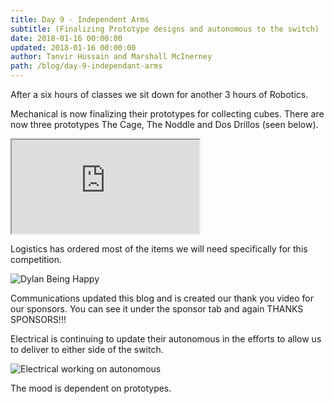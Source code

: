 ```yaml
---
title: Day 9 - Independent Arms
subtitle: (Finalizing Prototype designs and autonomous to the switch)
date: 2018-01-16 00:00:00
updated: 2018-01-16 00:00:00
author: Tanvir Hussain and Marshall McInerney
path: /blog/day-9-independant-arms
---
```


After a six hours of classes we sit down for another 3 hours of Robotics.

Mechanical is now finalizing their prototypes for collecting cubes. There are now three prototypes The Cage, The Noddle and Dos Drillos (seen below).

<div class="videowrapper">
  <iframe
  src = "https://www.youtube.com/embed/rnzdtm5pSVI" allowfullscreen></iframe>
</div>

Logistics has ordered most of the items we will need specifically for this competition.

![Dylan Being Happy](/images/20180116/dylan-being-happy.jpg)

Communications updated this blog and is created our thank you video for our sponsors. You can see it under the sponsor tab and again THANKS SPONSORS!!!

Electrical is continuing to update their autonomous in the efforts to allow us to deliver to either side of the switch.

![Electrical working on autonomous](/images/20180116/electrical-working-on-autonomous.jpg)

The mood is dependent on prototypes.
